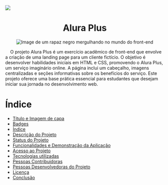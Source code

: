<img src="https://img.shields.io/badge/Status%20-%20Em%20desenvolvimento%20-%20purple">

# <h1 align="center">Alura Plus </h1>

<p align = "center">
<img src="https://github.com/user-attachments/assets/5f58059f-3262-4026-afba-2b9df38f8baf" alt="Image de um rapaz negro mergulhando no mundo do front-end">
</p>

&nbsp;&nbsp;&nbsp;&nbsp;O projeto Alura Plus é um exercício acadêmico de front-end que envolve a criação de uma landing page para um cliente fictício. O objetivo é desenvolver habilidades iniciais em HTML e CSS, promovendo o Alura Plus, um serviço imaginário online. A página inclui um cabeçalho, imagens centralizadas e seções informativas sobre os benefícios do serviço. Este projeto oferece uma base prática essencial para estudantes que desejam iniciar sua jornada no desenvolvimento web.

# Índice 

* [Título e Imagem de capa](#Título-e-Imagem-de-capa)
* [Badges](#badges)
* [Índice](#índice)
* [Descrição do Projeto](#descrição-do-projeto)
* [Status do Projeto](#status-do-Projeto)
* [Funcionalidades e Demonstração da Aplicação](#funcionalidades-e-demonstração-da-aplicação)
* [Acesso ao Projeto](#acesso-ao-projeto)
* [Tecnologias utilizadas](#tecnologias-utilizadas)
* [Pessoas Contribuidoras](#pessoas-contribuidoras)
* [Pessoas Desenvolvedoras do Projeto](#pessoas-desenvolvedoras)
* [Licença](#licença)
* [Conclusão](#conclusão)

